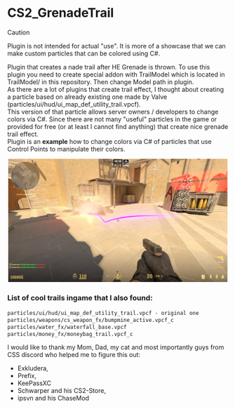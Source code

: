 # CS2_GrenadeTrail
> [!CAUTION]
> Plugin is not intended for actual "use". It is more of a showcase that we can make custom particles that can be colored using C#.


Plugin that creates a nade trail after HE Grenade is thrown. To use this plugin you need to create special addon with TrailModel which is located in TrailModel/ in this repository. Then change Model path in plugin.<br>
As there are a lot of plugins that create trail effect, I thought about creating a particle based on already existing one made by Valve (particles/ui/hud/ui_map_def_utility_trail.vpcf).<br> This version of that particle allows server owners / developers to change colors via C#. Since there are not many "useful" particles in the game or provided for free (or at least I cannot find anything) that create nice grenade trail effect.<br>Plugin is an **example** how to change colors via C# of particles that use Control Points to manipulate their colors.<br>

<p align="center">
    <img src="image/pic.jpg" width="500">
</p>

### List of cool trails ingame that I also found:
```
particles/ui/hud/ui_map_def_utility_trail.vpcf - original one
particles/weapons/cs_weapon_fx/bumpmine_active.vpcf_c
particles/water_fx/waterfall_base.vpcf
particles/money_fx/moneybag_trail.vpcf_c
```

I would like to thank my Mom, Dad, my cat and most importantly guys from CSS discord who helped me to figure this out:
- Exkludera,
- Prefix,
- KeePassXC
- Schwarper and his CS2-Store,
- ipsvn and his ChaseMod
